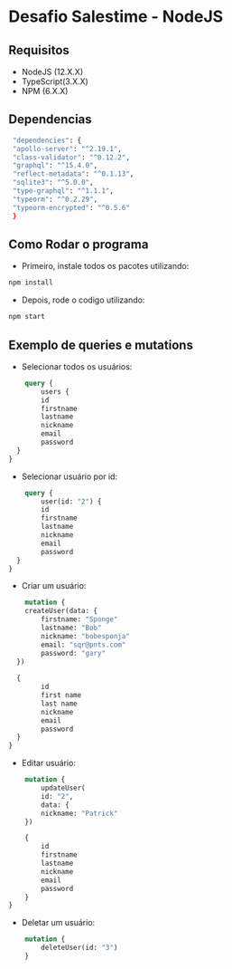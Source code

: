 # Desafio Salestime - NodeJS
## Requisitos
* NodeJS (12.X.X)
* TypeScript(3.X.X)
* NPM (6.X.X)

## Dependencias
```bash
 "dependencies": {
 "apollo-server": "^2.19.1",
 "class-validator": "^0.12.2",
 "graphql": "^15.4.0",
 "reflect-metadata": "^0.1.13",
 "sqlite3": "^5.0.0",
 "type-graphql": "^1.1.1",
 "typeorm": "^0.2.29",
 "typeorm-encrypted": "^0.5.6"
 }
```

## Como Rodar o programa
- Primeiro, instale todos os pacotes utilizando:
```bash
npm install
```
- Depois, rode o codigo utilizando:
```bash 
npm start
```
## Exemplo de queries e mutations
- Selecionar todos os usuários:
```graphql
    query {
        users {
        id
        firstname
        lastname
        nickname
        email
        password
  }
}
```
- Selecionar usuário por id:
```graphql 
    query {
        user(id: "2") {
        id
        firstname
        lastname
        nickname
        email
        password
  }
}
```
- Criar um usuário:
```graphql
    mutation {
    createUser(data: {
        firstname: "Sponge"
        lastname: "Bob"
        nickname: "bobesponja"
  	    email: "sqr@pnts.com"
        password: "gary"
  })
  
  {
        id
        first name
        last name
        nickname
        email
        password
  }
}
```
- Editar usuário:
```graphql
    mutation {
        updateUser(
        id: "2", 
        data: {
    	nickname: "Patrick"
    })

    {
        id
        firstname
        lastname
        nickname
        email
        password
    }
}
```
- Deletar um usuário:
```graphql
    mutation {
        deleteUser(id: "3")
    }
```

